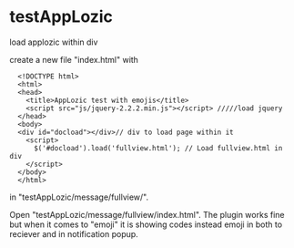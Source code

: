 # testAppLozic
load applozic within div

create a new file "index.html" with
      
      <!DOCTYPE html>
      <html>
      <head>
        <title>AppLozic test with emojis</title>
        <script src="js/jquery-2.2.2.min.js"></script> /////load jquery
      </head>
      <body>
      <div id="docload"></div>// div to load page within it
        <script>
          $('#docload').load('fullview.html'); // Load fullview.html in div
        </script>
      </body>
      </html>
      
 in "testAppLozic/message/fullview/".
 
 Open "testAppLozic/message/fullview/index.html". The plugin works fine but when it comes to "emoji" it is showing codes instead emoji in both to reciever and in notification popup.
